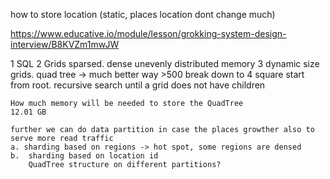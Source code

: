 
how to store location (static, places location dont change much)

https://www.educative.io/module/lesson/grokking-system-design-interview/B8KVZm1mwJW


1 SQL
2 Grids
    sparsed. dense
    unevenly distributed
    memory
3 dynamic size grids. quad tree -> much better way
    >500 break down to 4 square
    start from root. recursive search until a grid does not have children

    How much memory will be needed to store the QuadTree
    12.01 GB

    further we can do data partition in case the places growther also to serve more read traffic
    a. sharding based on regions -> hot spot, some regions are densed
    b.  sharding based on location id
        QuadTree structure on different partitions?